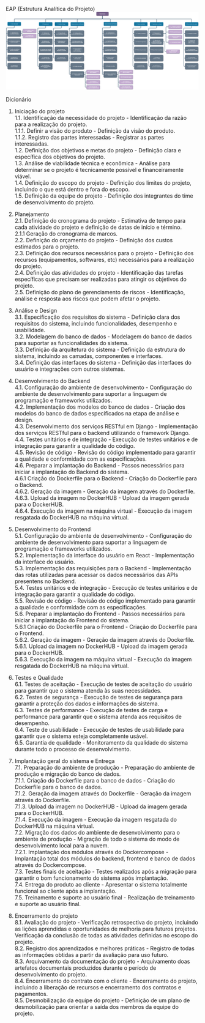EAP (Estrutura Analítica do Projeto)
![Diagrama](https://github.com/tads-cnat/dailyschedule/blob/75-refinamento-do-eap/docs/EAP.svg)

Dicionário
1.  Iniciação do projeto<br/> 
1.1. Identificação da necessidade do projeto - Identificação da razão para a realização do projeto.<br/>
1.1.1. Definir a visão do produto - Definição da visão do produto. <br/>
1.1.2. Registro das partes interessadas - Registrar as partes interessadas. <br/>
1.2. Definição dos objetivos e metas do projeto - Definição clara e específica dos objetivos do projeto.<br/> 
1.3. Análise de viabilidade técnica e econômica - Análise para determinar se o projeto é tecnicamente possível e financeiramente viável.<br/> 
1.4. Definição do escopo do projeto - Definição dos limites do projeto, incluindo o que está dentro e fora do escopo.<br/> 
1.5. Definição da equipe do projeto - Definição dos integrantes do time de desenvolvimento do projeto.<br/>
    
2.  Planejamento<br/> 
2.1. Definição do cronograma do projeto - Estimativa de tempo para cada atividade do projeto e definição de datas de início e término.<br/> 
2.1.1 Geração do cronograma de marcos. <br/>
2.2. Definição do orçamento do projeto - Definição dos custos estimados para o projeto.<br/> 
2.3. Definição dos recursos necessários para o projeto - Definição dos recursos (equipamentos, softwares, etc) necessários para a realização do projeto.<br/> 
2.4. Definição das atividades do projeto - Identificação das tarefas específicas que precisam ser realizadas para atingir os objetivos do projeto.<br/> 
2.5. Definição do plano de gerenciamento de riscos - Identificação, análise e resposta aos riscos que podem afetar o projeto.<br/>
    
3.  Análise e Design<br/> 
3.1. Especificação dos requisitos do sistema - Definição clara dos requisitos do sistema, incluindo funcionalidades, desempenho e usabilidade.<br/> 
3.2. Modelagem do banco de dados - Modelagem do banco de dados para suportar as funcionalidades do sistema.<br/> 
3.3. Definição da arquitetura do sistema - Definição da estrutura do sistema, incluindo as camadas, componentes e interfaces.<br/> 
3.4. Definição das interfaces do sistema - Definição das interfaces do usuário e integrações com outros sistemas.<br/>
    
4.  Desenvolvimento do Backend<br/> 
4.1. Configuração do ambiente de desenvolvimento - Configuração do ambiente de desenvolvimento para suportar a linguagem de programação e frameworks utilizados.<br/> 
4.2. Implementação dos modelos do banco de dados - Criação dos modelos do banco de dados especificados na etapa de análise e design.<br/> 
4.3. Desenvolvimento dos serviços RESTful em Django - Implementação dos serviços RESTful para o backend utilizando o framework Django.<br/> 
4.4. Testes unitários e de integração - Execução de testes unitários e de integração para garantir a qualidade do código.<br/> 
4.5. Revisão de código - Revisão do código implementado para garantir a qualidade e conformidade com as especificações.<br/>
4.6. Preparar a implantação do Backend - Passos necessários para iniciar a implantação do Backend do sistema. <br/>
4.6.1 Criação do Dockerfile para o Backend - Criação do Dockerfile para o Backend. <br/>
4.6.2. Geração da imagem - Geração da imagem através do Dockerfile. <br/>
4.6.3. Upload da imagem no DockerHUB - Upload da imagem gerada para o DockerHUB. <br/>
4.6.4. Execução da imagem na máquina virtual - Execução da imagem resgatada do DockerHUB na máquina virtual. <br/>
    
5.  Desenvolvimento do Frontend<br/> 
5.1. Configuração do ambiente de desenvolvimento - Configuração do ambiente de desenvolvimento para suportar a linguagem de programação e frameworks utilizados.<br/> 
5.2. Implementação da interface do usuário em React - Implementação da interface do usuário.<br/>
5.3. Implementação das requisições para o Backend - Implementação das rotas utilizadas para acessar os dados necessários das APIs presentens no Backend.<br/>
5.4. Testes unitários e de integração - Execução de testes unitários e de integração para garantir a qualidade do código.<br/> 
5.5. Revisão de código - Revisão do código implementado para garantir a qualidade e conformidade com as especificações.<br/>
5.6. Preparar a implantação do Frontend - Passos necessários para iniciar a implantação do Frontend do sistema. <br/>
5.6.1 Criação do Dockerfile para o Frontend - Criação do Dockerfile para o Frontend. <br/>
5.6.2. Geração da imagem - Geração da imagem através do Dockerfile. <br/>
5.6.1. Upload da imagem no DockerHUB - Upload da imagem gerada para o DockerHUB. <br/>
5.6.3. Execução da imagem na máquina virtual - Execução da imagem resgatada do DockerHUB na máquina virtual. <br/>

6.  Testes e Qualidade<br/> 
6.1. Testes de aceitação - Execução de testes de aceitação do usuário para garantir que o sistema atenda às suas necessidades.<br/> 
6.2. Testes de segurança - Execução de testes de segurança para garantir a proteção dos dados e informações do sistema.<br/> 
6.3. Testes de performance - Execução de testes de carga e performance para garantir que o sistema atenda aos requisitos de desempenho.<br/> 
6.4. Teste de usabilidade - Execução de testes de usabilidade para garantir que o sistema esteja completamente usável.<br/>
6.5. Garantia de qualidade - Monitoramento da qualidade do sistema durante todo o processo de desenvolvimento.<br/>
    
7.  Implantação geral do sistema e Entrega<br/>
7.1. Preparação do ambiente de produção - Preparação do ambiente de produção e migração do banco de dados.<br/>
7.1.1. Criação do Dockerfile para o banco de dados - Criação do Dockerfile para o banco de dados. <br/>
7.1.2. Geração da imagem através do Dockerfile - Geração da imagem através do Dockerfile. <br/>
7.1.3. Upload da imagem no DockerHUB - Upload da imagem gerada para o DockerHUB. <br/>
7.1.4. Execução da imagem  - Execução da imagem resgatada do DockerHUB na máquina virtual. <br/>
7.2.  Migração dos dados do ambiente de desenvolvimento para o ambiente de produção - Migração de todo o sistema do modo de desenvolvimento local para a nuvem.<br/>
7.2.1. Implantação dos módulos através do Dockercompose - Implantação total dos módulos do backend, frontend e banco de dados através do Dockercompose. <br/>
7.3. Testes finais de aceitação - Testes realizados após a migração para garantir o bom funcionamento do sistema após implantação.<br/>
7.4. Entrega do produto ao cliente - Apresentar o sistema totalmente funcional ao cliente após a implantação.<br/>
7.5. Treinamento e suporte ao usuário final - Realização de treinamento e suporte ao usuário final.<br/>
    
8.  Encerramento do projeto<br/> 
8.1. Avaliação do projeto - Verificação retrospectiva do projeto, incluindo as lições aprendidas e oportunidades de melhoria para futuros projetos.<br/> 
Verificação da conclusão de todas as atividades definidas no escopo do projeto.<br/> 
8.2. Registro dos aprendizados e melhores práticas - Registro de todas as informações obtidas a partir da avaliação para uso futuro.<br/>
8.3. Arquivamento da documentação do projeto - Arquivamento doas artefatos documentais produzidos durante o período de desenvolvimento do projeto.<br/>
8.4. Encerramento do contrato com o cliente - Encerramento do projeto, incluindo a liberação de recursos e encerramento dos contratos e pagamentos.<br/>
8.5. Desmobilização da equipe do projeto - Definição de um plano de desmobilização para orientar a saída dos membros da equipe do projeto.<br/>
